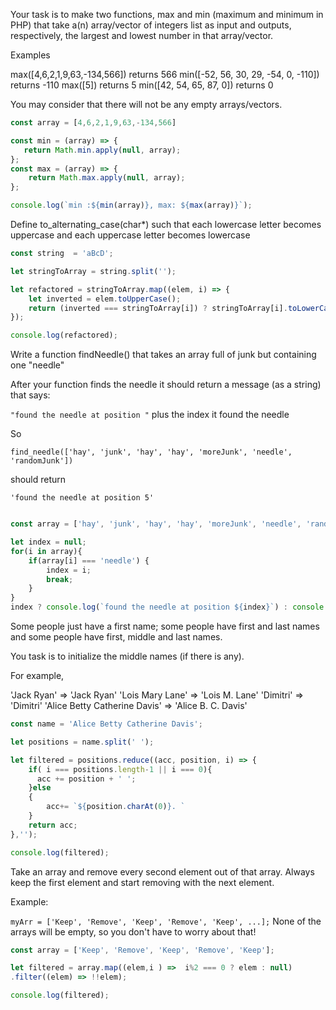 Your task is to make two functions, max and min (maximum and minimum in PHP) that take a(n) array/vector of integers list as input and outputs, respectively, the largest and lowest number in that array/vector.

 Examples

 max([4,6,2,1,9,63,-134,566]) returns 566
 min([-52, 56, 30, 29, -54, 0, -110]) returns -110
 max([5]) returns 5
 min([42, 54, 65, 87, 0]) returns 0

 You may consider that there will not be any empty arrays/vectors.

```javascript
const array = [4,6,2,1,9,63,-134,566]

const min = (array) => {
   return Math.min.apply(null, array);
};
const max = (array) => {
    return Math.max.apply(null, array);
};

console.log(`min :${min(array)}, max: ${max(array)}`);
```

Define to_alternating_case(char*) such that each lowercase letter becomes uppercase and each uppercase letter becomes lowercase

```javascript
const string  = 'aBcD';

let stringToArray = string.split('');

let refactored = stringToArray.map((elem, i) => {
    let inverted = elem.toUpperCase();
    return (inverted === stringToArray[i]) ? stringToArray[i].toLowerCase() : inverted ;
});

console.log(refactored);
```


Write a function findNeedle() that takes an array full of junk but containing one "needle"

 After your function finds the needle it should return a message (as a string) that says:

 ``` "found the needle at position " ``` plus the index it found the needle

 So

 ``` find_needle(['hay', 'junk', 'hay', 'hay', 'moreJunk', 'needle', 'randomJunk']) ```

 should return

``` 'found the needle at position 5' ```

```javascript

const array = ['hay', 'junk', 'hay', 'hay', 'moreJunk', 'needle', 'randomJunk'];

let index = null;
for(i in array){
    if(array[i] === 'needle') {
        index = i;
        break;
    }
}
index ? console.log(`found the needle at position ${index}`) : console.log('Not Found');
```


Some people just have a first name; some people have first and last names and some people have first, middle and last names.

 You task is to initialize the middle names (if there is any).

 For example,

 'Jack Ryan' => 'Jack Ryan'
 'Lois Mary Lane' => 'Lois M. Lane'
 'Dimitri' => 'Dimitri'
 'Alice Betty Catherine Davis' => 'Alice B. C. Davis'


```javascript
const name = 'Alice Betty Catherine Davis';

let positions = name.split(' ');

let filtered = positions.reduce((acc, position, i) => {
    if( i === positions.length-1 || i === 0){
      acc += position + ' ';
    }else
    {
        acc+= `${position.charAt(0)}. `
    }
    return acc;
},'');

console.log(filtered);
```


Take an array and remove every second element out of that array. Always keep the first element and start removing with the next element.

 Example:

 ``` myArr = ['Keep', 'Remove', 'Keep', 'Remove', 'Keep', ...]; ```
 None of the arrays will be empty, so you don't have to worry about that!


```javascript
const array = ['Keep', 'Remove', 'Keep', 'Remove', 'Keep'];

let filtered = array.map((elem,i ) =>  i%2 === 0 ? elem : null)
.filter((elem) => !!elem);

console.log(filtered);
```
